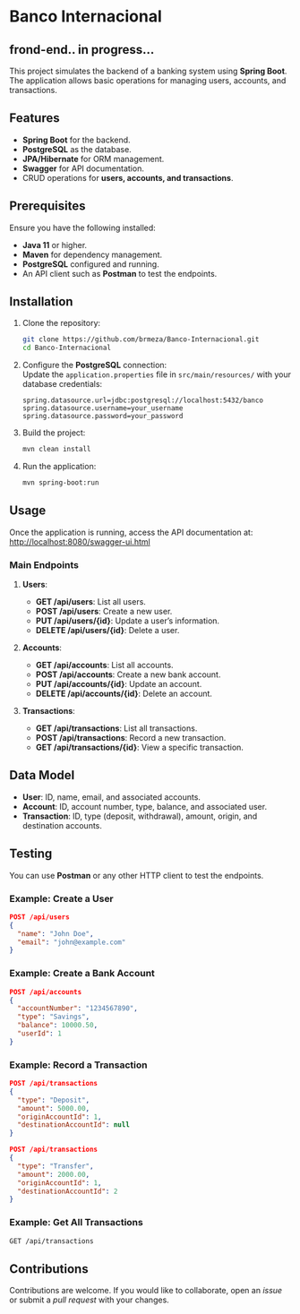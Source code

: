 
# Banco Internacional

## frond-end.. in progress...
This project simulates the backend of a banking system using **Spring Boot**. The application allows basic operations for managing users, accounts, and transactions.

## Features

- **Spring Boot** for the backend.
- **PostgreSQL** as the database.
- **JPA/Hibernate** for ORM management.
- **Swagger** for API documentation.
- CRUD operations for **users, accounts, and transactions**.

## Prerequisites

Ensure you have the following installed:

- **Java 11** or higher.
- **Maven** for dependency management.
- **PostgreSQL** configured and running.
- An API client such as **Postman** to test the endpoints.

## Installation

1. Clone the repository:
   ```bash
   git clone https://github.com/brmeza/Banco-Internacional.git
   cd Banco-Internacional
   ```

2. Configure the **PostgreSQL** connection:  
   Update the `application.properties` file in `src/main/resources/` with your database credentials:
   ```properties
   spring.datasource.url=jdbc:postgresql://localhost:5432/banco
   spring.datasource.username=your_username
   spring.datasource.password=your_password
   ```

3. Build the project:
   ```bash
   mvn clean install
   ```

4. Run the application:
   ```bash
   mvn spring-boot:run
   ```

## Usage

Once the application is running, access the API documentation at:  
[http://localhost:8080/swagger-ui.html](http://localhost:8080/swagger-ui.html)

### Main Endpoints

1. **Users**:
   - **GET /api/users**: List all users.
   - **POST /api/users**: Create a new user.
   - **PUT /api/users/{id}**: Update a user’s information.
   - **DELETE /api/users/{id}**: Delete a user.

2. **Accounts**:
   - **GET /api/accounts**: List all accounts.
   - **POST /api/accounts**: Create a new bank account.
   - **PUT /api/accounts/{id}**: Update an account.
   - **DELETE /api/accounts/{id}**: Delete an account.

3. **Transactions**:
   - **GET /api/transactions**: List all transactions.
   - **POST /api/transactions**: Record a new transaction.
   - **GET /api/transactions/{id}**: View a specific transaction.

## Data Model

- **User**: ID, name, email, and associated accounts.
- **Account**: ID, account number, type, balance, and associated user.
- **Transaction**: ID, type (deposit, withdrawal), amount, origin, and destination accounts.

## Testing

You can use **Postman** or any other HTTP client to test the endpoints.

### Example: Create a User  
```json
POST /api/users
{
  "name": "John Doe",
  "email": "john@example.com"
}
```

### Example: Create a Bank Account  
```json
POST /api/accounts
{
  "accountNumber": "1234567890",
  "type": "Savings",
  "balance": 10000.50,
  "userId": 1
}
```

### Example: Record a Transaction  
```json
POST /api/transactions
{
  "type": "Deposit",
  "amount": 5000.00,
  "originAccountId": 1,
  "destinationAccountId": null
}
```

```json
POST /api/transactions
{
  "type": "Transfer",
  "amount": 2000.00,
  "originAccountId": 1,
  "destinationAccountId": 2
}
```

### Example: Get All Transactions  
```bash
GET /api/transactions
```

## Contributions

Contributions are welcome. If you would like to collaborate, open an *issue* or submit a *pull request* with your changes.
